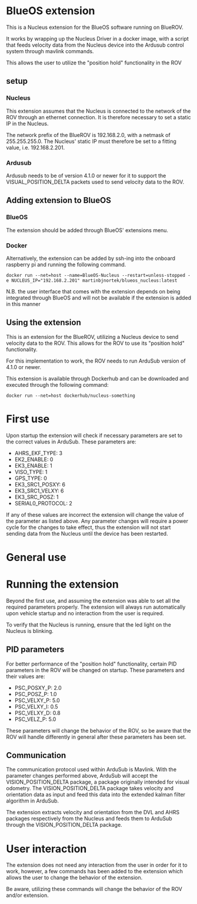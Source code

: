 
# BlueOS extension

This is a Nucleus extension for the BlueOS software running on BlueROV. 

It works by wrapping up the Nucleus Driver in a docker image, with a script that feeds velocity data from the Nucleus device into the Ardusub control system through mavlink commands.

This allows the user to utilize the "position hold" functionality in the ROV

## setup

### Nucleus

This extension assumes that the Nucleus is connected to the network of the ROV through an ethernet connection. It is therefore necessary to set a static IP in the Nucleus.

The network prefix of the BlueROV is 192.168.2.0, with a netmask of 255.255.255.0. The Nucleus' static IP must therefore be set to a fitting value, i.e. 192.168.2.201.

### Ardusub

Ardusub needs to be of version 4.1.0 or newer for it to support the VISUAL_POSITION_DELTA packets used to send velocity data to the ROV.


## Adding extension to BlueOS

### BlueOS

The extension should be added through BlueOS' extensions menu.

### Docker

Alternatively, the extension can be added by ssh-ing into the onboard raspberry pi and running the following command.

```
docker run --net=host --name=BlueOS-Nucleus --restart=unless-stopped -e NUCLEUS_IP="192.168.2.201" martinbjnortek/blueos_nucleus:latest
```

N.B. the user interface that comes with the extension depends on being integrated through BlueOS and will not be available if the extension is added in this manner

## Using the extension


















This is an extension for the BlueROV, utilizing a Nucleus device to send velocity data to the ROV. 
This allows for the ROV to use its "position hold" functionality.

For this implementation to work, the ROV needs to run ArduSub version of 4.1.0 or newer.

This extension is available through Dockerhub and can be downloaded and executed through the following command:

```
docker run --net=host dockerhub/nucleus-something
```

# First use
Upon startup the extension will check if necessary parameters are set to the correct values in ArduSub. These parameters are:

* AHRS_EKF_TYPE: 3
* EK2_ENABLE: 0
* EK3_ENABLE: 1
* VISO_TYPE: 1
* GPS_TYPE: 0
* EK3_SRC1_POSXY: 6
* EK3_SRC1_VELXY: 6
* EK3_SRC_POSZ: 1
* SERIAL0_PROTOCOL: 2

If any of these values are incorrect the extension will change the value of the parameter as listed above. 
Any parameter changes will require a power cycle for the changes to take effect, thus the extension will not start sending data from the Nucleus until the device has been restarted.

# General use

# Running the extension

Beyond the first use, and assuming the extension was able to set all the required parameters properly. 
The extension will always run automatically upon vehicle startup and no interaction from the user is required.

To verify that the Nucleus is running, ensure that the led light on the Nucleus is blinking.

## PID parameters
For better performance of the "position hold" functionality, certain PID parameters in the ROV will be changed on startup.
These parameters and their values are:

* PSC_POSXY_P: 2.0
* PSC_POSZ_P: 1.0
* PSC_VELXY_P: 5.0
* PSC_VELXY_I: 0.5
* PSC_VELXY_D: 0.8
* PSC_VELZ_P: 5.0

These parameters will change the behavior of the ROV, so be aware that the ROV will handle differently in general after these parameters has been set.

## Communication

The communication protocol used within ArduSub is Mavlink.
With the parameter changes performed above, ArduSub will accept the VISION_POSITION_DELTA package, a package originally intended for visual odometry.
The VISION_POSITION_DELTA package takes velocity and orientation data as input and feed this data into the extended kalman filter algorithm in ArduSub.

The extension extracts velocity and orientation from the DVL and AHRS packages respectively from the Nucleus and feeds them to ArduSub through the VISION_POSITION_DELTA package.

# User interaction

The extension does not need any interaction from the user in order for it to work,
however, a few commands has been added to the extension which allows the user to change the behavior of the extension.

Be aware, utilizing these commands will change the behavior of the ROV and/or extension.

